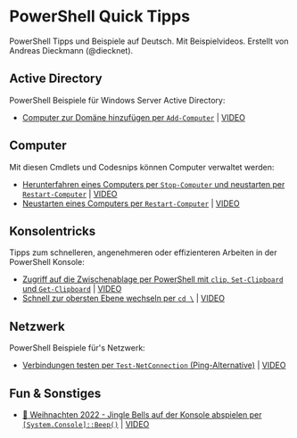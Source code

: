 # PowerShell Quick Tipps

PowerShell Tipps und Beispiele auf Deutsch. Mit Beispielvideos. Erstellt von Andreas Dieckmann (@diecknet).

## Active Directory

PowerShell Beispiele für Windows Server Active Directory:

- [Computer zur Domäne hinzufügen per `Add-Computer`](./Active_Directory/Add-Computer.ps1) | [VIDEO](https://youtube.com/shorts/KHcGi_r5JrI)

## Computer

Mit diesen Cmdlets und Codesnips können Computer verwaltet werden:

- [Herunterfahren eines Computers per `Stop-Computer` und neustarten per `Restart-Computer`](./Computer/Stop-Computer_und_Restart-Computer.ps1) | [VIDEO](https://youtube.com/shorts/T4_Nh3Fcq9E)
- [Neustarten eines Computers per `Restart-Computer`](./Computer/Stop-Computer_und_Restart-Computer.ps1) | [VIDEO](https://youtube.com/shorts/T4_Nh3Fcq9E)

## Konsolentricks

Tipps zum schnelleren, angenehmeren oder effizienteren Arbeiten in der PowerShell Konsole:

- [Zugriff auf die Zwischenablage per PowerShell mit `clip`, `Set-Clipboard` und `Get-Clipboard`](./Konsolentricks/Zwischenablage.ps1) | [VIDEO](https://www.youtube.com/shorts/TteSZQF6RQo)
- [Schnell zur obersten Ebene wechseln per `cd \`](./Konsolentricks/cd-backslash.ps1) | [VIDEO](https://youtube.com/shorts/PUkhLl4zM0w)

## Netzwerk

PowerShell Beispiele für's Netzwerk:

- [Verbindungen testen per `Test-NetConnection` (Ping-Alternative)](./Network/Test-NetConnection.ps1) | [VIDEO](https://youtube.com/shorts/gfGL_UUTpOM)

## Fun & Sonstiges

- [🎅 Weihnachten 2022 - Jingle Bells auf der Konsole abspielen per `[System.Console]::Beep()`](./Fun/JingleShells.ps1) | [VIDEO](https://youtube.com/shorts/kGwsjKNxuPI)
